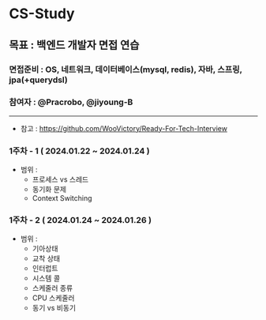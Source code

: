 # CS-Study
## 목표 : 백엔드 개발자 면접 연습

### 면접준비 : OS, 네트워크, 데이터베이스(mysql, redis), 자바, 스프링, jpa(+querydsl)
### 참여자 : @Pracrobo, @jiyoung-B

---
* 참고 : https://github.com/WooVictory/Ready-For-Tech-Interview
### 1주차 - 1 ( 2024.01.22 ~ 2024.01.24 )
- 범위 :
  - 프로세스 vs 스레드
  - 동기화 문제
  - Context Switching

### 1주차 - 2 ( 2024.01.24 ~ 2024.01.26 )

* 범위 :
  - 기아상태
  - 교착 상태
  - 인터럽트
  - 시스템 콜
  - 스케줄러 종류
  - CPU 스케줄러
  - 동기 vs 비동기



